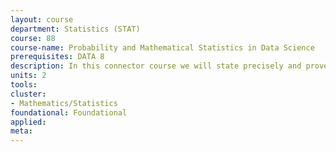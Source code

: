 ```yaml
---
layout: course 
department: Statistics (STAT)
course: 88
course-name: Probability and Mathematical Statistics in Data Science
prerequisites: DATA 8
description: In this connector course we will state precisely and prove results discovered in DS8 through working with data. Topics include - total variation distance between discrete distributions; the mean, standard deviation, and tail bounds; correlation, and the derivation of the regression equation; probabilities, random variables, and the Central Limit Theorem; probabilistic models; symmetries in random permutations; prior and posterior distributions, and Bayes rule.
units: 2
tools: 
cluster:
- Mathematics/Statistics
foundational: Foundational
applied: 
meta: 
---
```

